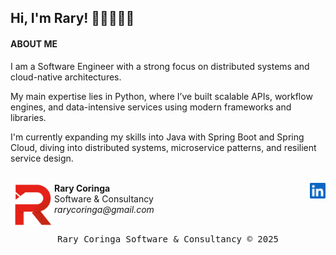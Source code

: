 ## Hi, I'm Rary! 👋🏽👨🏽‍💻

#### ABOUT ME

I am a Software Engineer with a strong focus on distributed systems and cloud-native architectures.

My main expertise lies in Python, where I’ve built scalable APIs, workflow engines, and data-intensive services using modern frameworks and libraries.

I'm currently expanding my skills into Java with Spring Boot and Spring Cloud, diving into distributed systems, microservice patterns, and resilient service design.

<div align="left">
  <br/>
  <!-- These icons are found on https://simpleicons.org/ as .svg (a work on Figma was done to color and convert to png) -->
  <a href="https://www.linkedin.com/in/rarycoringa/" target="_blank"><img align="right" width="25" src="img/icons/linkedin.png"></a>
  
  <img align="left" width="70" src="img/logos/red.png">
  <b>Rary Coringa</b>
  <br/>Software & Consultancy
  <br/><i>rarycoringa@gmail.com</i>
</div>

<div align="center">
  <br/><pre>Rary Coringa Software & Consultancy © 2025</pre>
</div>
